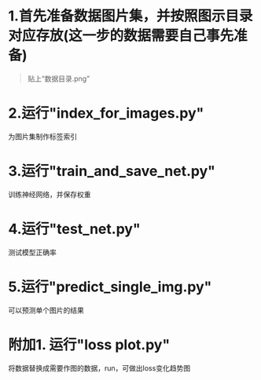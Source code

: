 # 1.首先准备数据图片集，并按照图示目录对应存放(这一步的数据需要自己事先准备)
>贴上“数据目录.png”

# 2.运行"index_for_images.py"
为图片集制作标签索引

# 3.运行"train_and_save_net.py"
训练神经网络，并保存权重

# 4.运行"test_net.py"
测试模型正确率

# 5.运行"predict_single_img.py"
可以预测单个图片的结果

# 附加1. 运行"loss plot.py"
将数据替换成需要作图的数据，run，可做出loss变化趋势图
















